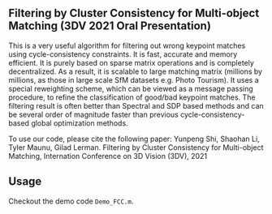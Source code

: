 ## Filtering by Cluster Consistency for Multi-object Matching (3DV 2021 Oral Presentation)

This is a very useful algorithm for filtering out wrong keypoint matches using cycle-consistency constraints. It is fast, accurate and memory efficient. It is purely based on sparse matrix operations and is completely decentralized. As a result, it is scalable to large matching matrix (millions by millions, as those in large scale SfM datasets e.g. Photo Tourism). It uses a special reweighting scheme, which can be viewed as a message passing procedure, to refine the classification of good/bad keypoint matches. The filtering result is often better than Spectral and SDP based methods and can be several order of magnitude faster than previous cycle-consistency-based global optimization methods.

To use our code, please cite the following paper:
Yunpeng Shi, Shaohan Li, Tyler Maunu, Gilad Lerman. Filtering by Cluster Consistency for Multi-object Matching, Internation Conference on 3D Vision (3DV), 2021

## Usage

Checkout the demo code ``Demo_FCC.m``.
